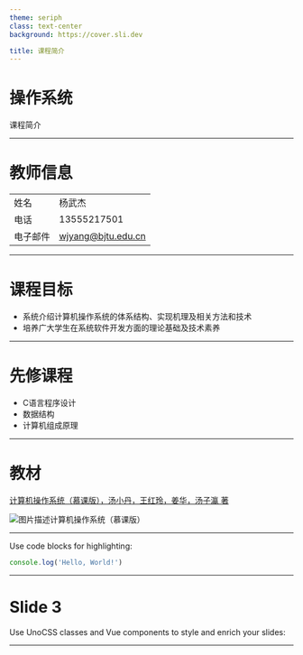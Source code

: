 ```yaml
---
theme: seriph
class: text-center
background: https://cover.sli.dev

title: 课程简介
---
```


# 操作系统

课程简介

---

# 教师信息

|    |            |
|----------|--------------------|
| 姓名      | 杨武杰              |
| 电话      | 13555217501        |
| 电子邮件   | wjyang@bjtu.edu.cn |

---

# 课程目标

- 系统介绍计算机操作系统的体系结构、实现机理及相关方法和技术
- 培养广大学生在系统软件开发方面的理论基础及技术素养

---

# 先修课程

- C语言程序设计
- 数据结构
- 计算机组成原理

---

# 教材

[计算机操作系统（慕课版），汤小丹，王红玲，姜华，汤子瀛 著](https://item.jd.com/13309128.html)

![图片描述计算机操作系统（慕课版）](/《计算机操作系统(慕课版)》封面.png)

---

Use code blocks for highlighting:

```ts
console.log('Hello, World!')
```

---

# Slide 3

Use UnoCSS classes and Vue components to style and enrich your slides:


<div class="p-3">
  <Tweet id="..." />
</div>

---

<style>
.slidev-layout {
  font-size: 28px;
}

.slidev-layout h1 {
  font-size: 64px; /* Set font size for h1 (main title) */
}

.slidev-layout h2 {
  font-size: 52px; /* Set font size for h2 (subtitles) */
}

.slidev-layout h3 {
  font-size: 40px; /* Set font size for h3, if needed */
}

/* 确保标题和内容的间距 */
.slidev-layout h1 {
  margin-top: 2.5rem;
  margin-bottom: 3.5rem; /* 标题和内容之间的间距 */
}

.slidev-layout p {
  line-height: 1.5;
}

</style>